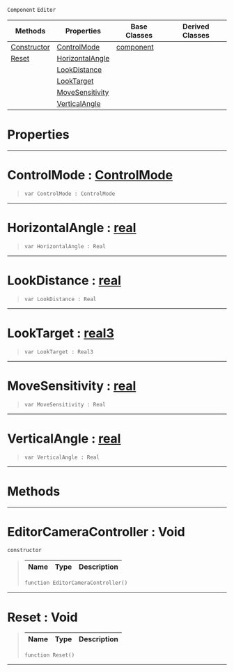  `Component` `Editor`



|Methods|Properties|Base Classes|Derived Classes|
|---|---|---|---|
|[ Constructor](https://plasmaengine.github.io/PlasmaDocs/Plasma1/C++/code_reference/class_reference/editorcameracontroller.markdown#editorcameracontroller-v)|[ ControlMode](https://plasmaengine.github.io/PlasmaDocs/Plasma1/C++/code_reference/class_reference/editorcameracontroller.markdown#controlmode-plasma-engine)|[component](https://plasmaengine.github.io/PlasmaDocs/Plasma1/C++/code_reference/class_reference/component.markdown)| |
|[ Reset](https://plasmaengine.github.io/PlasmaDocs/Plasma1/C++/code_reference/class_reference/editorcameracontroller.markdown#reset-void)|[ HorizontalAngle](https://plasmaengine.github.io/PlasmaDocs/Plasma1/C++/code_reference/class_reference/editorcameracontroller.markdown#horizontalangle-plasma-eng)| | |
| |[ LookDistance](https://plasmaengine.github.io/PlasmaDocs/Plasma1/C++/code_reference/class_reference/editorcameracontroller.markdown#lookdistance-plasma-engine)| | |
| |[ LookTarget](https://plasmaengine.github.io/PlasmaDocs/Plasma1/C++/code_reference/class_reference/editorcameracontroller.markdown#looktarget-plasma-engine-d)| | |
| |[ MoveSensitivity](https://plasmaengine.github.io/PlasmaDocs/Plasma1/C++/code_reference/class_reference/editorcameracontroller.markdown#movesensitivity-plasma-eng)| | |
| |[ VerticalAngle](https://plasmaengine.github.io/PlasmaDocs/Plasma1/C++/code_reference/class_reference/editorcameracontroller.markdown#verticalangle-plasma-engin)| | |


 #  Properties


---  
 #  ControlMode : [ControlMode](https://plasmaengine.github.io/PlasmaDocs/Plasma1/C++/code_reference/enum_reference.markdown#controlmode)

> 
> ``` lang=cpp, name=Lightning
> var ControlMode : ControlMode


---  
 #  HorizontalAngle : [real](https://plasmaengine.github.io/PlasmaDocs/Plasma1/C++/code_reference/lightning_base_types/real.markdown)

> 
> ``` lang=cpp, name=Lightning
> var HorizontalAngle : Real


---  
 #  LookDistance : [real](https://plasmaengine.github.io/PlasmaDocs/Plasma1/C++/code_reference/lightning_base_types/real.markdown)

> 
> ``` lang=cpp, name=Lightning
> var LookDistance : Real


---  
 #  LookTarget : [real3](https://plasmaengine.github.io/PlasmaDocs/Plasma1/C++/code_reference/lightning_base_types/real3.markdown)

> 
> ``` lang=cpp, name=Lightning
> var LookTarget : Real3


---  
 #  MoveSensitivity : [real](https://plasmaengine.github.io/PlasmaDocs/Plasma1/C++/code_reference/lightning_base_types/real.markdown)

> 
> ``` lang=cpp, name=Lightning
> var MoveSensitivity : Real


---  
 #  VerticalAngle : [real](https://plasmaengine.github.io/PlasmaDocs/Plasma1/C++/code_reference/lightning_base_types/real.markdown)

> 
> ``` lang=cpp, name=Lightning
> var VerticalAngle : Real


---  
 #  Methods


---  
 #  EditorCameraController : Void

 `constructor`

> 
> |Name|Type|Description|
> |---|---|---|
> ``` lang=cpp, name=Lightning
> function EditorCameraController()
> ``` 


---  
 #  Reset : Void

> 
> |Name|Type|Description|
> |---|---|---|
> ``` lang=cpp, name=Lightning
> function Reset()
> ``` 


---  
 

 